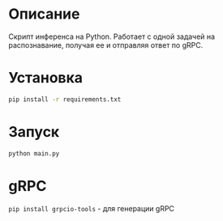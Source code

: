 # Описание

Скрипт инференса на Python. Работает с одной задачей на распознавание, получая ее и отправляя ответ по gRPC.

# Установка

```bash
pip install -r requirements.txt
```

# Запуск

```bash
python main.py
```

# gRPC

`pip install grpcio-tools` - для генерации gRPC